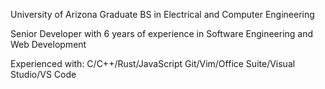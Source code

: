 University of Arizona Graduate
BS in Electrical and Computer Engineering

Senior Developer with 6 years of experience in Software Engineering and Web Development

Experienced with:
C/C++/Rust/JavaScript
Git/Vim/Office Suite/Visual Studio/VS Code


<!---
parkerlawsonengineer/parkerlawsonengineer is a ✨ special ✨ repository because its `README.md` (this file) appears on your GitHub profile.
You can click the Preview link to take a look at your changes.
--->

